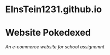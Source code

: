 # EInsTein1231.github.io

<h1> Website Pokedexed </h1> 
<i> An e-commerce website for school assignemnt </i>
